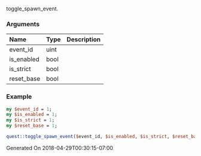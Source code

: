 toggle_spawn_event.
### Arguments
**Name**|**Type**|**Description**
:---|:---|:---
event_id|uint|
is_enabled|bool|
is_strict|bool|
reset_base|bool|

### Example

```perl
my $event_id = 1;
my $is_enabled = 1;
my $is_strict = 1;
my $reset_base = 1;

quest::toggle_spawn_event($event_id, $is_enabled, $is_strict, $reset_base); # Returns void
```


Generated On 2018-04-29T00:30:15-07:00